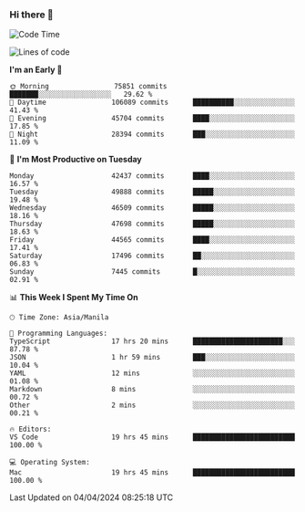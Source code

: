 ### Hi there 👋

<!--START_SECTION:waka-->
![Code Time](http://img.shields.io/badge/Code%20Time-5%2C015%20hrs%2040%20mins-blue)

![Lines of code](https://img.shields.io/badge/From%20Hello%20World%20I%27ve%20Written-116.3%20million%20lines%20of%20code-blue)

**I'm an Early 🐤** 

```text
🌞 Morning                75851 commits       ███████░░░░░░░░░░░░░░░░░░   29.62 % 
🌆 Daytime                106089 commits      ██████████░░░░░░░░░░░░░░░   41.43 % 
🌃 Evening                45704 commits       ████░░░░░░░░░░░░░░░░░░░░░   17.85 % 
🌙 Night                  28394 commits       ███░░░░░░░░░░░░░░░░░░░░░░   11.09 % 
```
📅 **I'm Most Productive on Tuesday** 

```text
Monday                   42437 commits       ████░░░░░░░░░░░░░░░░░░░░░   16.57 % 
Tuesday                  49888 commits       █████░░░░░░░░░░░░░░░░░░░░   19.48 % 
Wednesday                46509 commits       █████░░░░░░░░░░░░░░░░░░░░   18.16 % 
Thursday                 47698 commits       █████░░░░░░░░░░░░░░░░░░░░   18.63 % 
Friday                   44565 commits       ████░░░░░░░░░░░░░░░░░░░░░   17.41 % 
Saturday                 17496 commits       ██░░░░░░░░░░░░░░░░░░░░░░░   06.83 % 
Sunday                   7445 commits        █░░░░░░░░░░░░░░░░░░░░░░░░   02.91 % 
```


📊 **This Week I Spent My Time On** 

```text
🕑︎ Time Zone: Asia/Manila

💬 Programming Languages: 
TypeScript               17 hrs 20 mins      ██████████████████████░░░   87.78 % 
JSON                     1 hr 59 mins        ███░░░░░░░░░░░░░░░░░░░░░░   10.04 % 
YAML                     12 mins             ░░░░░░░░░░░░░░░░░░░░░░░░░   01.08 % 
Markdown                 8 mins              ░░░░░░░░░░░░░░░░░░░░░░░░░   00.72 % 
Other                    2 mins              ░░░░░░░░░░░░░░░░░░░░░░░░░   00.21 % 

🔥 Editors: 
VS Code                  19 hrs 45 mins      █████████████████████████   100.00 % 

💻 Operating System: 
Mac                      19 hrs 45 mins      █████████████████████████   100.00 % 
```


 Last Updated on 04/04/2024 08:25:18 UTC
<!--END_SECTION:waka-->


<!--
**rad182/rad182** is a ✨ _special_ ✨ repository because its `README.md` (this file) appears on your GitHub profile.

Here are some ideas to get you started:

- 🔭 I’m currently working on ...
- 🌱 I’m currently learning ...
- 👯 I’m looking to collaborate on ...
- 🤔 I’m looking for help with ...
- 💬 Ask me about ...
- 📫 How to reach me: ...
- 😄 Pronouns: ...
- ⚡ Fun fact: ...
-->
